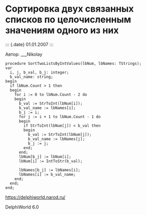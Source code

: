 Сортировка двух связанных списков по целочисленным значениям одного из них
==========================================================================

::: {.date}
01.01.2007
:::

Автор: \_\_\_Nikolay

    procedure SortTwoListsByIntValues(lbNum, lbNames: TStrings);
    var
      i, j, b_val, b_j: integer;
      b_val_name: string;
    begin
      if lbNum.Count > 1 then
      begin
        for i := 0 to lbNum.Count - 2 do
        begin
          b_val := StrToInt(lbNum[i]);
          b_val_name := lbNames[i];
          b_j := i;
          for j := i + 1 to lbNum.Count - 1 do
          begin
            if StrToInt(lbNum[j]) < b_val then
            begin
              b_val := StrToInt(lbNum[j]);
              b_val_name := lbNames[j];
              b_j := j;
            end;
          end;
          lbNum[b_j] := lbNum[i];
          lbNum[i] := IntToStr(b_val);
     
          lbNames[b_j] := lbNames[i];
          lbNames[i] := b_val_name;
        end;
      end;
    end;

<https://delphiworld.narod.ru/>

DelphiWorld 6.0
